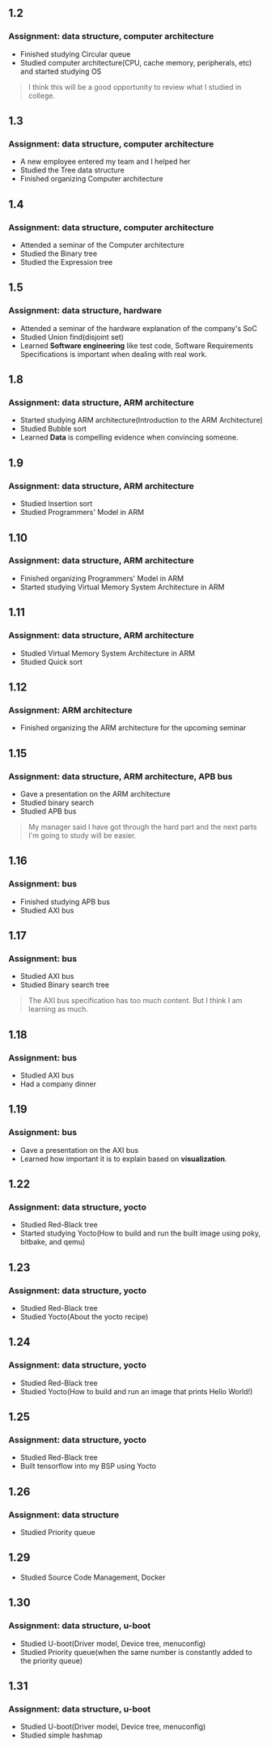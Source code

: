 ## 1.2
### Assignment: data structure, computer architecture
- Finished studying Circular queue
- Studied computer architecture(CPU, cache memory, peripherals, etc) and started studying OS
>I think this will be a good opportunity to review what I studied in college.
## 1.3
### Assignment: data structure, computer architecture
- A new employee entered my team and I helped her
- Studied the Tree data structure
- Finished organizing Computer architecture
## 1.4
### Assignment: data structure, computer architecture
- Attended a seminar of the Computer architecture
- Studied the Binary tree
- Studied the Expression tree
## 1.5
### Assignment: data structure, hardware
- Attended a seminar of the hardware explanation of the company's SoC
- Studied Union find(disjoint set)
- Learned **Software engineering** like test code, Software Requirements Specifications is important when dealing with real work.
## 1.8
### Assignment: data structure, ARM architecture
- Started studying ARM architecture(Introduction to the ARM Architecture)
- Studied Bubble sort
- Learned **Data** is compelling evidence when convincing someone.
## 1.9
### Assignment: data structure, ARM architecture
- Studied Insertion sort
- Studied Programmers' Model in ARM
## 1.10
### Assignment: data structure, ARM architecture
- Finished organizing Programmers' Model in ARM
- Started studying Virtual Memory System Architecture in ARM
## 1.11
### Assignment: data structure, ARM architecture
- Studied Virtual Memory System Architecture in ARM
- Studied Quick sort
## 1.12
### Assignment: ARM architecture
- Finished organizing the ARM architecture for the upcoming seminar
## 1.15
### Assignment: data structure, ARM architecture, APB bus
- Gave a presentation on the ARM architecture
- Studied binary search
- Studied APB bus
>My manager said I have got through the hard part and the next parts I'm going to study will be easier.
## 1.16
### Assignment: bus
- Finished studying APB bus
- Studied AXI bus
## 1.17
### Assignment: bus
- Studied AXI bus
- Studied Binary search tree
>The AXI bus specification has too much content. But I think I am learning as much.
## 1.18
### Assignment: bus
- Studied AXI bus
- Had a company dinner
## 1.19
### Assignment: bus
- Gave a presentation on the AXI bus
- Learned how important it is to explain based on **visualization**.
## 1.22
### Assignment: data structure, yocto
- Studied Red-Black tree
- Started studying Yocto(How to build and run the built image using poky, bitbake, and qemu)
## 1.23
### Assignment: data structure, yocto
- Studied Red-Black tree
- Studied Yocto(About the yocto recipe)
## 1.24
### Assignment: data structure, yocto
- Studied Red-Black tree
- Studied Yocto(How to build and run an image that prints Hello World!)
## 1.25
### Assignment: data structure, yocto
- Studied Red-Black tree
- Built tensorflow into my BSP using Yocto
## 1.26
### Assignment: data structure
- Studied Priority queue
## 1.29
- Studied Source Code Management, Docker
## 1.30
### Assignment: data structure, u-boot
- Studied U-boot(Driver model, Device tree, menuconfig)
- Studied Priority queue(when the same number is constantly added to the priority queue)
## 1.31
### Assignment: data structure, u-boot
- Studied U-boot(Driver model, Device tree, menuconfig)
- Studied simple hashmap
